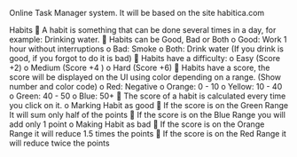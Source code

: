 Online Task Manager system. It will be based on the site habitica.com

Habits
 A habit is something that can be done several times in a day, for example: Drinking water.
 Habits can be Good, Bad or Both
o Good: Work 1 hour without interruptions
o Bad: Smoke
o Both: Drink water (If you drink is good, if you forgot to do it is bad)
 Habits have a difficulty:
o Easy (Score +2)
o Medium (Score +4 )
o Hard (Score +6)
 Habits have a score, the score will be displayed on the UI using color depending on a range. (Show number and
color code)
o Red: Negative
o Orange: 0 - 10
o Yellow: 10 - 40
o Green: 40 - 50
o Blue: 50+
 The score of a habit is calculated every time you click on it.
o Marking Habit as good
 If the score is on the Green Range It will sum only half of the points
 If the score is on the Blue Range you will add only 1 point
o Making Habit as bad
 If the score is on the Orange Range it will reduce 1.5 times the points
 If the score is on the Red Range it will reduce twice the points
